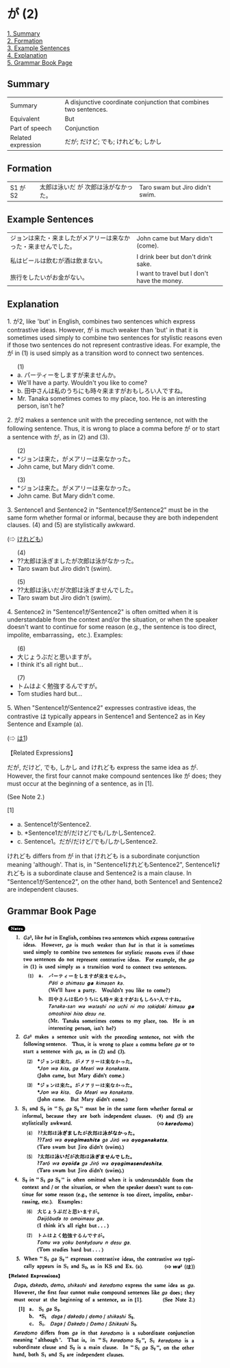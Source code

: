 # が (2)

[1. Summary](#summary)<br>
[2. Formation](#formation)<br>
[3. Example Sentences](#example-sentences)<br>
[4. Explanation](#explanation)<br>
[5. Grammar Book Page](#grammar-book-page)<br>


## Summary

<table><tr>   <td>Summary</td>   <td>A disjunctive coordinate conjunction that combines two sentences.</td></tr><tr>   <td>Equivalent</td>   <td>But</td></tr><tr>   <td>Part of speech</td>   <td>Conjunction</td></tr><tr>   <td>Related expression</td>   <td>だが; だけど; でも; けれども; しかし</td></tr></table>

## Formation

<table class="table"> <tbody><tr class="tr head"> <td class="td"><span class="bold"><span>S1</span><span>&nbsp;</span><span class="concept">が</span> <span class="bold"><span>S2</span> </span></span></td> <td class="td"><span>太郎は泳いだ </span><span class="concept">が</span><span> 次郎は泳がなかった。</span> </td> <td class="td"><span>Taro    swam but Jiro didn't swim.</span></td> </tr> </tbody></table>

## Example Sentences

<table><tr>   <td>ジョンは来た・来ましたがメアリーは来なかった・来ませんでした。</td>   <td>John came but Mary didn't (come).</td></tr><tr>   <td>私はビールは飲むが酒は飲まない。</td>   <td>I drink beer but don't drink sake.</td></tr><tr>   <td>旅行をしたいがお金がない。</td>   <td>I want to travel but I don't have the money.</td></tr></table>

## Explanation

<p>1. <span class="cloze">が</span>2, like 'but' in English, combines two sentences which express contrastive ideas. However, <span class="cloze">が</span> is much weaker than 'but' in that it is sometimes used simply to combine two sentences for stylistic reasons even if those two sentences do not represent contrastive ideas. For example, the <span class="cloze">が</span> in (1) is used simply as a transition word to connect two sentences.</p>  <ul>(1) <li>a. パーティーをします<span class="cloze">が</span>来ませんか。</li> <li>We'll have a party. Wouldn't you like to come?</li> <div class="divide"></div> <li>b. 田中さんは私のうちにも時々来ます<span class="cloze">が</span>おもしろい人ですね。</li> <li>Mr. Tanaka sometimes comes to my place, too. He is an interesting person, isn't he?</li> </ul>  <p>2. <span class="cloze">が</span>2 makes a sentence unit with the preceding sentence, not with the following sentence. Thus, it is wrong to place a comma before <span class="cloze">が</span> or to start a sentence with <span class="cloze">が</span>, as in (2) and (3).</p>  <ul>(2) <li>*ジョンは来た，<span class="cloze">が</span>メアリーは来なかった。</li> <li>John came, but Mary didn't come.</li> </ul>  <ul>(3) <li>*ジョンは来た。<span class="cloze">が</span>メアリーは来なかった。</li> <li>John came. But Mary didn't come.</li> </ul>  <p>3. Sentence1 and Sentence2 in "Sentence1<span class="cloze">が</span>Sentence2" must be in the same form whether formal or informal, because they are both independent clauses. (4) and (5) are stylistically awkward. </p>  <p>(⇨ <a href="#㊦ けれども">けれども</a>)</p>  <ul>(4) <li>??太郎は泳ぎました<span class="cloze">が</span>次郎は泳がなかった。</li> <li>Taro swam but Jiro didn't (swim).</li> </ul>  <ul>(5) <li>??太郎は泳いだ<span class="cloze">が</span>次郎は泳ぎませんでした。</li> <li>Taro swam but Jiro didn't (swim).</li> </ul>  <p>4. Sentence2 in "Sentence1<span class="cloze">が</span>Sentence2" is often omitted when it is understandable from the context and/or the situation, or when the speaker doesn't want to continue for some reason (e.g., the sentence is too direct, impolite, embarrassing，etc.). Examples:</p>  <ul>(6) <li>大じょうぶだと思います<span class="cloze">が</span>。</li> <li>I think it's all right but...</li> </ul>  <ul>(7) <li>トムはよく勉強するんです<span class="cloze">が</span>。</li> <li>Tom studies hard but...</li> </ul>  <p>5. When "Sentence1<span class="cloze">が</span>Sentence2" expresses contrastive ideas, the contrastive は typically appears in Sentence1 and Sentence2 as in Key Sentence and Example (a).</p>  <p>(⇨ <a href="#㊦ は (1)">は1</a>)</p>  <p>【Related Expressions】</p>  <p>だが, だけど, でも, しかし and けれども express the same idea as <span class="cloze">が</span>. However, the first four cannot make compound sentences like <span class="cloze">が</span> does; they must occur at the beginning of a sentence, as in [1].</p>  <p>(See Note 2.)</p>  <p>[1]</p>  <ul> <li>a. Sentence1<span class="cloze">が</span>Sentence2.</li> <div class="divide"></div> <li>b. *Sentence1だが/だけど/でも/しかしSentence2.</li> <div class="divide"></div> <li>c. Sentence1。だが/だけど/でも/しかしSentence2.</li> </ul>  <p>けれども differs from <span class="cloze">が</span> in that けれども is a subordinate conjunction meaning 'although'. That is, in "Sentence1けれどもSentence2", Sentence1けれども is a subordinate clause and Sentence2 is a main clause. In "Sentence1<span class="cloze">が</span>Sentence2", on the other hand, both Sentence1 and Sentence2 are independent clauses.</p>

## Grammar Book Page

![](../img/Basicが2.png)


